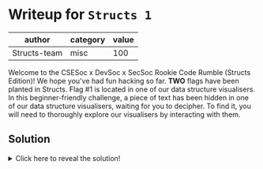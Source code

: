 # Writeup for `Structs 1`

|    author    | category | value |
|--------------|----------|-------|
| Structs-team |   misc   |  100  |

Welcome to the CSESoc x DevSoc x SecSoc Rookie Code Rumble (Structs Edition)! We hope you've had fun hacking so far. **TWO** flags have been planted in Structs. Flag #1 is located in one of our data structure visualisers.
In this beginner-friendly challenge, a piece of text has been hidden in one of our data structure visualisers, waiting for you to decipher. To find it, you will need to thoroughly explore our visualisers by interacting with them.


## Solution

<details>
<summary>Click here to reveal the solution!</summary>

### The Big Idea

The encoded flag is hidden in the code snippet for Binary Search Tree node deletion as a comment. It has been encrypted using Caesar Cipher by shifting 12 characters (a -> m). After deciphering, the flag will appear: `RCR{i_love_algorithms!!}`.

### Walkthrough

As above.

### Flag(s)

- `RCR{i_love_algorithms!!}`

</details>
